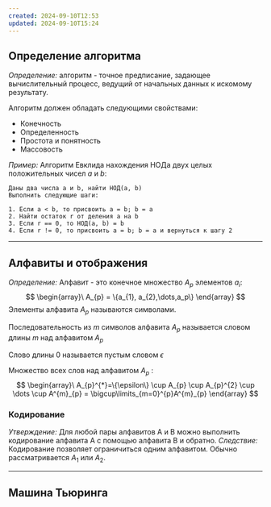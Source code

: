 ```yaml
---
created: 2024-09-10T12:53
updated: 2024-09-10T15:24
---
```

## Определение алгоритма

*Определение:* алгоритм - точное предписание, задающее вычислительный процесс, ведущий от начальных данных к искомому результату.

Алгоритм должен обладать следующими свойствами:
- Конечность
- Определенность
- Простота и понятность
- Массовость

*Пример:* Алгоритм Евклида нахождения НОДа двух целых положительных чисел $a$ и $b$:
```
Даны два числа a и b, найти НОД(а, b)
Выполнить следующие шаги:

1. Если a < b, то присвоить a = b; b = a
2. Найти остаток r от деления а на b
3. Если r == 0, то НОД(а, b) = b
4. Если r != 0, то присвоить a = b; b = a и вернуться к шагу 2
```
---
## Алфавиты и отображения

*Определение:* Алфавит - это конечное множество $A_{p}$ элементов $a_{i}$:$$
\begin{array}\
A_{p} = \{a_{1}, a_{2},\dots,a_p\}
\end{array}
$$Элементы алфавита $A_{p}$ называются символами.

Последовательность из $m$ символов алфавита $A_{p}$ называется словом длины $m$ над алфавитом $A_{p}$

Слово длины 0 называется пустым словом $\epsilon$

Множество всех слов над алфавитом $A_{p}$ :
$$
\begin{array}\
A_{p}^{*}=\{\epsilon\} \cup A_{p} \cup A_{p}^{2} \cup \dots \cup A^{m}_{p} = \bigcup\limits_{m=0}^{p}A^{m}_{p}
\end{array}
$$
### Кодирование

*Утверждение:* Для любой пары алфавитов A и B можно выполнить кодирование алфавита А с помощью алфавита В и обратно.
*Следствие:* Кодирование позволяет ограничиться одним алфавитом. Обычно рассматривается $A_{1}$ или $A_{2}$.

---
## Машина Тьюринга

